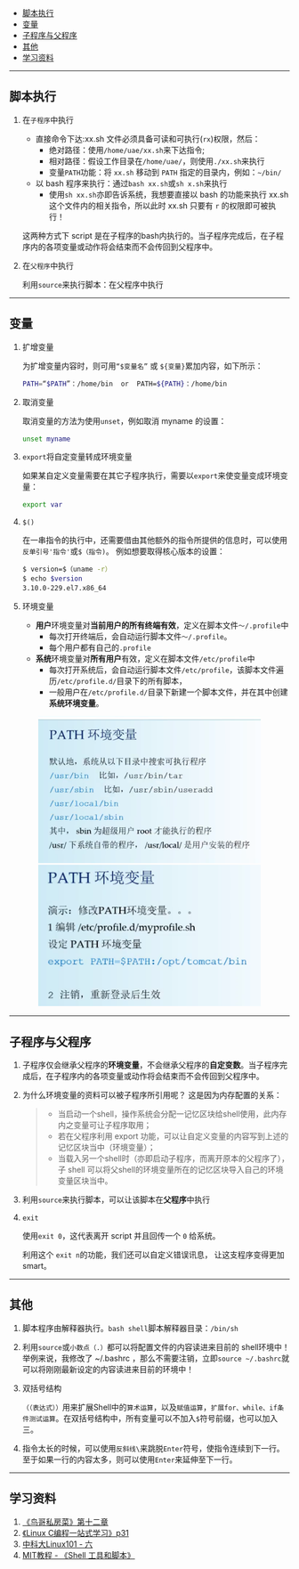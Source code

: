 <!-- GFM-TOC -->
- [脚本执行](#脚本执行)
- [变量](#变量)
- [子程序与父程序](#子程序与父程序)
- [其他](#其他)
- [学习资料](#学习资料)
<!-- GFM-TOC -->
---

## 脚本执行
1. 在`子程序`中执行

   * 直接命令下达:xx.sh 文件必须具备可读和可执行(`rx`)权限，然后：
     * 绝对路径：使用`/home/uae/xx.sh`来下达指令;
     * 相对路径：假设工作目录在`/home/uae/`，则使用`./xx.sh`来执行
     * 变量`PATH`功能：将 `xx.sh` 移动到 `PATH` 指定的目录内，例如：`~/bin/`
   * 以 bash 程序来执行：通过`bash xx.sh`或`sh x.sh`来执行
       * 使用`sh xx.sh`亦即告诉系统，我想要直接以 bash 的功能来执行 xx.sh 这个文件内的相关指令，所以此时 xx.sh 只要有 `r` 的权限即可被执行！ 
  
    这两种方式下 script 是在子程序的bash内执行的。当子程序完成后，在子程序内的各项变量或动作将会结束而不会传回到父程序中。

2. 在`父程序`中执行
    
    利用`source`来执行脚本：在父程序中执行
---

## 变量
1. 扩增变量
   
    为扩增变量内容时，则可用`“$变量名”` 或 `${变量}`累加内容，如下所示：
    ```bash
    PATH=“$PATH”：/home/bin  or  PATH=${PATH}：/home/bin
    ```
2. 取消变量

   取消变量的方法为使用`unset`，例如取消 myname 的设置：
    ```bash
    unset myname
    ```
3. `export`将自定变量转成环境变量
   
    如果某自定义变量需要在其它子程序执行，需要以`export`来使变量变成环境变量：
    ```bash
    export var
    ```
4. `$()`
   
    在一串指令的执行中，还需要借由其他额外的指令所提供的信息时，可以使用`反单引号'指令'`或`$（指令)`。  例如想要取得核心版本的设置：
    ```bash
    $ version=$（uname -r）
    $ echo $version
    3.10.0-229.el7.x86_64
    ```
5. 环境变量

   * **用户**环境变量对**当前用户的所有终端有效**，定义在脚本文件`～/.profile`中
     * 每次打开终端后，会自动运行脚本文件`～/.profile`。      
     * 每个用户都有自己的`.profile`
   * **系统**环境变量对**所有用户**有效，定义在脚本文件`/etc/profile`中
     * 每次打开系统后，会自动运行脚本文件`/etc/profile`，该脚本文件遍历`/etc/profile.d/`目录下的所有脚本，
     * 一般用户在`/etc/profile.d/`目录下新建一个脚本文件，并在其中创建**系统环境变量**。
  <div align="center"> <img src="./pic/bash1.png"  width="400"/> 
  </div><div align="center"> <img src="./pic/bash2.png"  width="400"/> </div>

---

## 子程序与父程序
1. 子程序仅会继承父程序的**环境变量**，不会继承父程序的**自定变数**。当子程序完成后，在子程序内的各项变量或动作将会结束而不会传回到父程序中。
   
2. 为什么环境变量的资料可以被子程序所引用呢？ 这是因为内存配置的关系：
   >* 当启动一个shell，操作系统会分配一记忆区块给shell使用，此内存内之变量可让子程序取用；
   >* 若在父程序利用 export 功能，可以让自定义变量的内容写到上述的记忆区块当中（环境变量）；
   >* 当载入另一个shell时（亦即启动子程序，而离开原本的父程序了），子 shell 可以将父shell的环境变量所在的记忆区块导入自己的环境变量区块当中。
  
3. 利用`source`来执行脚本，可以让该脚本在**父程序**中执行

4. `exit`
   
   使用`exit 0`，这代表离开 script 并且回传一个 `0` 给系统。
   
   利用这个 `exit n`的功能，我们还可以自定义错误讯息， 让这支程序变得更加smart。
---

## 其他
1. 脚本程序由解释器执行。`bash shell`脚本解释器目录：`/bin/sh`
   
2. 利用`source`或`小数点（.）`都可以将配置文件的内容读进来目前的 shell环境中！ 举例来说，我修改了 ~/.bashrc ，那么不需要注销，立即`source ~/.bashrc`就可以将刚刚最新设定的内容读进来目前的环境中！ 

3. 双括号结构
   
   `（（表达式））`用来扩展Shell中的`算术运算`，以及`赋值运算`，`扩展for、while、if条件测试运算`。在双括号结构中，所有变量可以不加入`$`符号前缀，也可以加入三。
   
4. 指令太长的时候，可以使用`反斜线\`来跳脱`Enter`符号，使指令连续到下一行。至于如果一行的内容太多，则可以使用`Enter`来延伸至下一行。
---

## 学习资料
1. [《鸟哥私房菜》第十二章](https://linux.vbird.org/linux_basic/centos7/0340bashshell-scripts.php#debug)
2. [《Linux C编程一站式学习》p31](https://www.bookstack.cn/read/linux-c/7e282745c3758a17.md)
3. [中科大Linux101 - 六](https://101.ustclug.org/Ch06/#bash-special-tokens)
4. [MIT教程 - 《Shell 工具和脚本》](https://missing-semester-cn.github.io/2020/shell-tools/)







